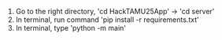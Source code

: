 1. Go to the right directory, 'cd HackTAMU25App' -> 'cd server'
2. In terminal, run command 'pip install -r requirements.txt'
3. In terminal, type 'python -m main'